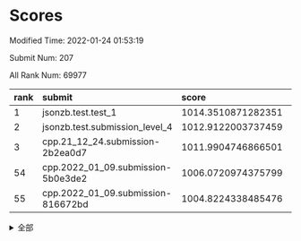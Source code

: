 # Scores

Modified Time: 2022-01-24 01:53:19

Submit Num: 207

All Rank Num: 69977

| rank |               submit               |       score        |       sigma        | pk_num |
| :--- | :--------------------------------- | :----------------- | :----------------- | :----- |
| 1    | jsonzb.test.test_1                 | 1014.3510871282351 | 0.8243201269984584 | 1347   |
| 2    | jsonzb.test.submission_level_4     | 1012.9122003737459 | 0.8073748219737603 | 1349   |
| 3    | cpp.21_12_24.submission-2b2ea0d7   | 1011.9904746866501 | 0.8015116070863448 | 1353   |
| 54   | cpp.2022_01_09.submission-5b0e3de2 | 1006.0720974375799 | 0.7362685020657754 | 1352   |
| 55   | cpp.2022_01_09.submission-816672bd | 1004.8224338485476 | 0.7155630071505762 | 1350   |


<details>
<summary>全部</summary>

| rank |                 submit                 |       score        |       sigma        | pk_num |
| :--- | :------------------------------------- | :----------------- | :----------------- | :----- |
| 1    | jsonzb.test.test_1                     | 1014.3510871282351 | 0.8243201269984584 | 1347   |
| 2    | jsonzb.test.submission_level_4         | 1012.9122003737459 | 0.8073748219737603 | 1349   |
| 3    | cpp.21_12_24.submission-2b2ea0d7       | 1011.9904746866501 | 0.8015116070863448 | 1353   |
| 4    | gobigger.level_3.submission_level_3_38 | 1011.6727496126149 | 0.8114379390794096 | 1352   |
| 5    | gobigger.level_3.submission_level_3_41 | 1011.6204491860317 | 0.7842249770239904 | 1353   |
| 6    | gobigger.level_3.submission_level_3_25 | 1011.1706362277207 | 0.7649372818255107 | 1356   |
| 7    | gobigger.level_3.submission_level_3_28 | 1011.0218702587108 | 0.7700034771227209 | 1356   |
| 8    | gobigger.level_3.submission_level_3_48 | 1010.9286688870399 | 0.7668519117788819 | 1350   |
| 9    | gobigger.level_3.submission_level_3_32 | 1010.8911668618732 | 0.771461682852363  | 1354   |
| 10   | gobigger.level_3.submission_level_3_7  | 1010.8678480368542 | 0.755279523403677  | 1352   |
| 11   | gobigger.level_3.submission_level_3_30 | 1010.7316368415262 | 0.7830236545229852 | 1352   |
| 12   | gobigger.level_3.submission_level_3_46 | 1010.6401759071249 | 0.7571472791894558 | 1355   |
| 13   | gobigger.level_3.submission_level_3_49 | 1010.6325322276355 | 0.7757527340947499 | 1344   |
| 14   | gobigger.level_3.submission_level_3_16 | 1010.5180851712537 | 0.7404603485733529 | 1356   |
| 15   | gobigger.level_3.submission_level_3_9  | 1010.4533248305255 | 0.7552043239992302 | 1352   |
| 16   | gobigger.level_3.submission_level_3_40 | 1010.4266183645682 | 0.7621217856342715 | 1356   |
| 17   | gobigger.level_3.submission_level_3_23 | 1010.4119498533292 | 0.766267667952472  | 1349   |
| 18   | gobigger.level_3.submission_level_3_26 | 1010.4036676641392 | 0.7534731362509268 | 1354   |
| 19   | gobigger.level_3.submission_level_3_37 | 1010.3926906683006 | 0.7756202308621907 | 1355   |
| 20   | gobigger.level_3.submission_level_3_4  | 1010.3538430356751 | 0.7766813874736826 | 1355   |
| 21   | gobigger.level_3.submission_level_3_21 | 1010.2801994648698 | 0.7652950477550704 | 1352   |
| 22   | gobigger.level_3.submission_level_3_2  | 1010.2624077399869 | 0.749532810829038  | 1354   |
| 23   | gobigger.level_3.submission_level_3_17 | 1010.2581168130866 | 0.7654726818094681 | 1354   |
| 24   | gobigger.level_3.submission_level_3_1  | 1010.2578550914885 | 0.7692449153982311 | 1351   |
| 25   | gobigger.level_3.submission_level_3_24 | 1010.2524338980143 | 0.7579024944943555 | 1357   |
| 26   | gobigger.level_3.submission_level_3_3  | 1010.2146747102698 | 0.764578456786464  | 1352   |
| 27   | gobigger.level_3.submission_level_3_27 | 1010.2034409150567 | 0.758705009241181  | 1348   |
| 28   | gobigger.level_3.submission_level_3_45 | 1010.1724330461406 | 0.7688862720372697 | 1347   |
| 29   | gobigger.level_3.submission_level_3_31 | 1010.1002531022604 | 0.7538347618936906 | 1346   |
| 30   | gobigger.level_3.submission_level_3_29 | 1009.9826051169125 | 0.7463543410611418 | 1353   |
| 31   | gobigger.level_3.submission_level_3_15 | 1009.9609725131025 | 0.7796568111138598 | 1350   |
| 32   | gobigger.level_3.submission_level_3_6  | 1009.9471546930678 | 0.7722951482890089 | 1355   |
| 33   | gobigger.level_3.submission_level_3_42 | 1009.9358535514845 | 0.7546204678102612 | 1354   |
| 34   | gobigger.level_3.submission_level_3_36 | 1009.9333862708737 | 0.7395232829583466 | 1354   |
| 35   | gobigger.level_3.submission_level_3_20 | 1009.911712333362  | 0.7818684266908764 | 1346   |
| 36   | gobigger.level_3.submission_level_3_19 | 1009.8473841461488 | 0.7637135962629121 | 1352   |
| 37   | gobigger.level_3.submission_level_3_10 | 1009.7489576872543 | 0.7580137032902947 | 1355   |
| 38   | gobigger.level_3.submission_level_3_13 | 1009.5712614774039 | 0.7652622005352171 | 1353   |
| 39   | gobigger.level_3.submission_level_3_47 | 1009.5492173063675 | 0.7409828481906384 | 1353   |
| 40   | gobigger.level_3.submission_level_3_8  | 1009.536393326501  | 0.7518733996198521 | 1349   |
| 41   | gobigger.level_3.submission_level_3_14 | 1009.4391079728664 | 0.7361931320949209 | 1357   |
| 42   | gobigger.level_3.submission_level_3_22 | 1009.3362242781435 | 0.7557751278217025 | 1353   |
| 43   | gobigger.level_3.submission_level_3_39 | 1009.2677611120642 | 0.7745929379406932 | 1350   |
| 44   | gobigger.level_3.submission_level_3_33 | 1009.2517771054908 | 0.7486900593030638 | 1359   |
| 45   | gobigger.level_3.submission_level_3_5  | 1009.2272381393107 | 0.7681890423541614 | 1350   |
| 46   | gobigger.level_3.submission_level_3_44 | 1009.1154043645997 | 0.7440555197805783 | 1355   |
| 47   | gobigger.level_3.submission_level_3_12 | 1009.0246847349852 | 0.7472503277354445 | 1353   |
| 48   | gobigger.level_3.submission_level_3_0  | 1008.9144048285569 | 0.7494917757448745 | 1344   |
| 49   | gobigger.level_3.submission_level_3_18 | 1008.778555958816  | 0.7438143832786542 | 1354   |
| 50   | gobigger.level_3.submission_level_3_43 | 1008.7756647026363 | 0.7592149443990754 | 1356   |
| 51   | gobigger.level_3.submission_level_3_11 | 1008.5722582532949 | 0.7398068425888045 | 1352   |
| 52   | gobigger.level_3.submission_level_3_35 | 1008.4457430236291 | 0.7730408942589024 | 1355   |
| 53   | gobigger.level_3.submission_level_3_34 | 1008.1206809731158 | 0.7379545086184509 | 1353   |
| 54   | cpp.2022_01_09.submission-5b0e3de2     | 1006.0720974375799 | 0.7362685020657754 | 1352   |
| 55   | cpp.2022_01_09.submission-816672bd     | 1004.8224338485476 | 0.7155630071505762 | 1350   |
| 56   | gobigger.level_1.submission_level_1_5  | 1004.7261125743444 | 0.7208040119309107 | 1352   |
| 57   | gobigger.level_1.submission_level_1_24 | 1004.3825748413209 | 0.7191029223936878 | 1352   |
| 58   | gobigger.level_1.submission_level_1_1  | 1004.302584544638  | 0.7179581350969307 | 1356   |
| 59   | gobigger.level_1.submission_level_1_11 | 1004.2393064417747 | 0.7257455794452671 | 1356   |
| 60   | gobigger.level_1.submission_level_1_43 | 1004.2298292370375 | 0.7147031079004074 | 1356   |
| 61   | gobigger.level_1.submission_level_1_7  | 1004.2002500710219 | 0.7269654701512005 | 1352   |
| 62   | gobigger.level_1.submission_level_1_38 | 1004.0407510843299 | 0.7151236264159314 | 1353   |
| 63   | gobigger.level_1.submission_level_1_21 | 1003.9869251620839 | 0.7182656153433067 | 1349   |
| 64   | gobigger.level_1.submission_level_1_40 | 1003.9737983695416 | 0.715417528872998  | 1352   |
| 65   | gobigger.level_1.submission_level_1_18 | 1003.9222215560244 | 0.714677070733677  | 1353   |
| 66   | gobigger.level_1.submission_level_1_44 | 1003.89994537756   | 0.7219407245869722 | 1354   |
| 67   | gobigger.level_1.submission_level_1_23 | 1003.8509563132873 | 0.7242234438260753 | 1353   |
| 68   | gobigger.level_1.submission_level_1_41 | 1003.7917976692975 | 0.7279751759465544 | 1354   |
| 69   | gobigger.level_1.submission_level_1_26 | 1003.7451200372831 | 0.7197624435958648 | 1355   |
| 70   | gobigger.level_1.submission_level_1_27 | 1003.7111918671114 | 0.7150810130612836 | 1354   |
| 71   | gobigger.level_1.submission_level_1_35 | 1003.5905814355348 | 0.7187281972955424 | 1354   |
| 72   | gobigger.level_1.submission_level_1_31 | 1003.4748175520685 | 0.7050508137477333 | 1351   |
| 73   | gobigger.level_1.submission_level_1_32 | 1003.3458373060585 | 0.7113590030155226 | 1352   |
| 74   | gobigger.level_1.submission_level_1_9  | 1003.3339287198762 | 0.7070642309086527 | 1352   |
| 75   | gobigger.level_1.submission_level_1_49 | 1003.317447896245  | 0.7101838438354796 | 1350   |
| 76   | gobigger.level_1.submission_level_1_3  | 1003.2767484162722 | 0.7211801717304108 | 1350   |
| 77   | gobigger.level_1.submission_level_1_19 | 1003.2593238627499 | 0.7073124190326758 | 1351   |
| 78   | gobigger.level_1.submission_level_1_15 | 1003.2377970542606 | 0.7237955336408864 | 1354   |
| 79   | gobigger.level_1.submission_level_1_22 | 1003.2085387727005 | 0.7069262930723759 | 1360   |
| 80   | gobigger.level_1.submission_level_1_16 | 1003.1547396631842 | 0.7148879420401284 | 1351   |
| 81   | gobigger.level_1.submission_level_1_33 | 1003.1531641942574 | 0.7206710399696535 | 1351   |
| 82   | gobigger.level_1.submission_level_1_34 | 1003.1364034515487 | 0.7180932124725308 | 1354   |
| 83   | gobigger.level_1.submission_level_1_30 | 1003.0564883454227 | 0.7167383669815532 | 1354   |
| 84   | gobigger.level_1.submission_level_1_0  | 1003.0496977137984 | 0.7098313428679476 | 1352   |
| 85   | gobigger.level_1.submission_level_1_6  | 1003.0292232666981 | 0.7064845851441818 | 1352   |
| 86   | gobigger.level_1.submission_level_1_39 | 1002.9869468587276 | 0.7197159318272583 | 1358   |
| 87   | gobigger.level_1.submission_level_1_13 | 1002.9685615779977 | 0.7090303854140464 | 1351   |
| 88   | gobigger.level_1.submission_level_1_46 | 1002.9563019957021 | 0.7056241279066788 | 1345   |
| 89   | gobigger.level_1.submission_level_1_25 | 1002.9035412499287 | 0.7121649678653542 | 1349   |
| 90   | gobigger.level_1.submission_level_1_45 | 1002.8872426397731 | 0.7072571204486211 | 1354   |
| 91   | gobigger.level_1.submission_level_1_17 | 1002.8156464706994 | 0.7125286232333258 | 1350   |
| 92   | gobigger.level_1.submission_level_1_28 | 1002.8012920095925 | 0.7180449826860213 | 1349   |
| 93   | gobigger.level_1.submission_level_1_20 | 1002.7579582153936 | 0.7051294979718361 | 1349   |
| 94   | gobigger.level_1.submission_level_1_29 | 1002.7330321868563 | 0.7254525998149266 | 1348   |
| 95   | gobigger.level_1.submission_level_1_2  | 1002.7319773400737 | 0.7108608168798177 | 1354   |
| 96   | gobigger.level_1.submission_level_1_4  | 1002.7087041176986 | 0.7187125608114122 | 1351   |
| 97   | gobigger.level_1.submission_level_1_47 | 1002.7034856530712 | 0.7149104541369216 | 1354   |
| 98   | gobigger.level_1.submission_level_1_37 | 1002.5845670370433 | 0.7269481110739944 | 1352   |
| 99   | gobigger.level_1.submission_level_1_48 | 1002.5595982816484 | 0.7146267021132862 | 1347   |
| 100  | gobigger.level_1.submission_level_1_42 | 1002.3096224554533 | 0.7095818181639698 | 1356   |
| 101  | gobigger.level_1.submission_level_1_12 | 1002.2227902334305 | 0.7282841249657558 | 1352   |
| 102  | gobigger.level_1.submission_level_1_10 | 1002.075050861197  | 0.7155161515511559 | 1347   |
| 103  | gobigger.level_1.submission_level_1_8  | 1002.0487842152378 | 0.7032982201676897 | 1349   |
| 104  | gobigger.level_1.submission_level_1_14 | 1001.9693231455988 | 0.7136873049825943 | 1350   |
| 105  | gobigger.level_1.submission_level_1_36 | 1001.8790522394654 | 0.7148266043862035 | 1353   |
| 106  | gobigger.random.submission_random_18   | 997.275837634575   | 0.7165264733563094 | 1355   |
| 107  | gobigger.random.submission_random_14   | 996.9879036007366  | 0.7020307219797493 | 1356   |
| 108  | gobigger.random.submission_random_5    | 996.8851560470415  | 0.706937861112904  | 1350   |
| 109  | gobigger.random.submission_random_22   | 996.587383728984   | 0.7191890860080397 | 1353   |
| 110  | gobigger.random.submission_random_10   | 996.5280031753207  | 0.7092303259185517 | 1353   |
| 111  | gobigger.random.submission_random_1    | 996.5110768253055  | 0.7156073199556862 | 1348   |
| 112  | gobigger.random.submission_random_2    | 996.4843876438075  | 0.7006039183281935 | 1351   |
| 113  | gobigger.random.submission_random_15   | 996.4700119601002  | 0.7122456123492733 | 1355   |
| 114  | gobigger.random.submission_random_42   | 996.3981725042183  | 0.6985624917273491 | 1351   |
| 115  | gobigger.random.submission_random_7    | 996.3788253246099  | 0.7219597573507226 | 1355   |
| 116  | gobigger.random.submission_random_0    | 996.3395355532332  | 0.6991525387419165 | 1351   |
| 117  | gobigger.random.submission_random_20   | 996.3374871013762  | 0.7234978612683415 | 1353   |
| 118  | gobigger.random.submission_random_28   | 996.235836885999   | 0.7112390566392365 | 1352   |
| 119  | gobigger.random.submission_random_47   | 996.2178727035284  | 0.7041177078786944 | 1351   |
| 120  | gobigger.random.submission_random_49   | 996.1703691282434  | 0.7184915344191131 | 1357   |
| 121  | gobigger.random.submission_random_37   | 996.0877598194448  | 0.7134775763372948 | 1358   |
| 122  | gobigger.random.submission_random_13   | 996.0575482289536  | 0.7091189183358863 | 1350   |
| 123  | gobigger.random.submission_random_27   | 996.0351104748889  | 0.7192160425119336 | 1352   |
| 124  | gobigger.random.submission_random_29   | 996.0210452358559  | 0.7074588099984248 | 1353   |
| 125  | gobigger.random.submission_random_9    | 996.003938406292   | 0.7105805830216627 | 1358   |
| 126  | gobigger.random.submission_random_43   | 995.9625723697962  | 0.7322694232838495 | 1348   |
| 127  | gobigger.random.submission_random_8    | 995.9440914856954  | 0.7099667978563029 | 1355   |
| 128  | gobigger.random.submission_random_44   | 995.9190007297802  | 0.709152798299688  | 1350   |
| 129  | gobigger.random.submission_random_21   | 995.8579513500583  | 0.7039802878658826 | 1356   |
| 130  | gobigger.random.submission_random_45   | 995.8407112564884  | 0.7103341267577103 | 1354   |
| 131  | gobigger.random.submission_random_48   | 995.8117001023188  | 0.7107241406120867 | 1356   |
| 132  | gobigger.random.submission_random_41   | 995.7760234537699  | 0.7097911426718034 | 1352   |
| 133  | gobigger.random.submission_random_38   | 995.7690942999296  | 0.7228843292766967 | 1351   |
| 134  | gobigger.random.submission_random_4    | 995.7667920141424  | 0.7034701435447729 | 1353   |
| 135  | gobigger.random.submission_random_46   | 995.7448794878844  | 0.7143349604461843 | 1353   |
| 136  | gobigger.random.submission_random_25   | 995.6062987256     | 0.7054788073192273 | 1351   |
| 137  | gobigger.random.submission_random_17   | 995.527953591591   | 0.7287504167562807 | 1351   |
| 138  | gobigger.random.submission_random_6    | 995.5093566109873  | 0.7337034028171531 | 1348   |
| 139  | gobigger.random.submission_random_39   | 995.3740613266044  | 0.710705056214969  | 1360   |
| 140  | gobigger.random.submission_random_24   | 995.3652687271807  | 0.7242490610053063 | 1355   |
| 141  | gobigger.random.submission_random_32   | 995.25437619201    | 0.7296177282913622 | 1349   |
| 142  | gobigger.random.submission_random_16   | 995.2187541894026  | 0.7148501208996011 | 1353   |
| 143  | gobigger.random.submission_random_34   | 995.2103671168061  | 0.7121713858495247 | 1354   |
| 144  | gobigger.random.submission_random_31   | 995.1894138136694  | 0.7162554260409487 | 1353   |
| 145  | gobigger.random.submission_random_26   | 995.0915109463463  | 0.7122569294913547 | 1353   |
| 146  | gobigger.random.submission_random_11   | 994.9890494915243  | 0.7113689347024942 | 1347   |
| 147  | gobigger.random.submission_random_23   | 994.9879635196789  | 0.7027666472984413 | 1351   |
| 148  | gobigger.random.submission_random_40   | 994.9858284793162  | 0.7033461969729514 | 1357   |
| 149  | gobigger.random.submission_random_3    | 994.879703300269   | 0.7115380670675572 | 1344   |
| 150  | gobigger.random.submission_random_12   | 994.781442314027   | 0.7198821199197011 | 1354   |
| 151  | gobigger.random.submission_random_36   | 994.7496259456077  | 0.7210425402034941 | 1347   |
| 152  | gobigger.random.submission_random_33   | 994.7431354250614  | 0.7221329252841046 | 1345   |
| 153  | gobigger.random.submission_random_19   | 994.7307606334391  | 0.7088757283643711 | 1350   |
| 154  | gobigger.random.submission_random_30   | 994.6827444155128  | 0.7060373338991618 | 1352   |
| 155  | gobigger.random.submission_random_35   | 994.6037849936525  | 0.7165698332007631 | 1355   |
| 156  | gobigger.level_2.submission_level_2_17 | 994.0035456005718  | 0.7377832831064942 | 1354   |
| 157  | gobigger.level_2.submission_level_2_31 | 993.8286652014775  | 0.7417164888905386 | 1346   |
| 158  | gobigger.level_2.submission_level_2_48 | 993.7432235434947  | 0.7450327722713634 | 1352   |
| 159  | gobigger.level_2.submission_level_2_25 | 993.7099398140084  | 0.7388819422636715 | 1352   |
| 160  | gobigger.level_2.submission_level_2_12 | 993.2078315083124  | 0.7535932108279538 | 1350   |
| 161  | gobigger.level_2.submission_level_2_21 | 992.9541425000767  | 0.7459860278211998 | 1353   |
| 162  | gobigger.level_2.submission_level_2_16 | 992.8809876544774  | 0.7362673943884775 | 1353   |
| 163  | gobigger.level_2.submission_level_2_47 | 992.7353049618429  | 0.7370074561994853 | 1354   |
| 164  | gobigger.level_2.submission_level_2_49 | 992.7292927653276  | 0.7499953015168831 | 1353   |
| 165  | gobigger.level_2.submission_level_2_30 | 992.6354467194252  | 0.7375600996240839 | 1350   |
| 166  | gobigger.level_2.submission_level_2_34 | 992.5488571300718  | 0.7436474212152161 | 1355   |
| 167  | gobigger.level_2.submission_level_2_36 | 992.5187043746859  | 0.725170307175859  | 1355   |
| 168  | gobigger.level_2.submission_level_2_40 | 992.5182841444065  | 0.7390603111118897 | 1351   |
| 169  | gobigger.level_2.submission_level_2_6  | 992.4934840601572  | 0.7514283183127128 | 1349   |
| 170  | gobigger.level_2.submission_level_2_20 | 992.4635495400152  | 0.734412393610844  | 1355   |
| 171  | gobigger.level_2.submission_level_2_13 | 992.4214241565663  | 0.7313152116443199 | 1356   |
| 172  | gobigger.level_2.submission_level_2_28 | 992.3930752669835  | 0.7346692488951194 | 1350   |
| 173  | gobigger.level_2.submission_level_2_46 | 992.3380781132702  | 0.7529045777619359 | 1352   |
| 174  | gobigger.level_2.submission_level_2_1  | 992.3300117870554  | 0.7542181799951138 | 1354   |
| 175  | gobigger.level_2.submission_level_2_19 | 992.3046406258094  | 0.7427516157086776 | 1357   |
| 176  | gobigger.level_2.submission_level_2_45 | 992.2950435697364  | 0.7591161193915446 | 1353   |
| 177  | gobigger.level_2.submission_level_2_38 | 992.2716635792929  | 0.7442518247218238 | 1351   |
| 178  | gobigger.level_2.submission_level_2_3  | 992.1691998227757  | 0.74499947345495   | 1351   |
| 179  | gobigger.level_2.submission_level_2_24 | 992.1212697644971  | 0.7398277298443798 | 1351   |
| 180  | gobigger.level_2.submission_level_2_41 | 992.1001192178503  | 0.7314430289614781 | 1355   |
| 181  | gobigger.level_2.submission_level_2_15 | 991.9577991433255  | 0.75075234873793   | 1349   |
| 182  | gobigger.level_2.submission_level_2_35 | 991.9415343899417  | 0.7346369624525247 | 1352   |
| 183  | gobigger.level_2.submission_level_2_42 | 991.8805159949959  | 0.7437421246131328 | 1351   |
| 184  | gobigger.level_2.submission_level_2_32 | 991.8503732200065  | 0.7434336904749832 | 1348   |
| 185  | gobigger.level_2.submission_level_2_14 | 991.8216594477793  | 0.758512130617378  | 1355   |
| 186  | gobigger.level_2.submission_level_2_27 | 991.8022085234262  | 0.7515024891308109 | 1350   |
| 187  | gobigger.level_2.submission_level_2_2  | 991.7734118398612  | 0.7791528049829227 | 1354   |
| 188  | gobigger.level_2.submission_level_2_18 | 991.7328289834225  | 0.7511045972225401 | 1348   |
| 189  | gobigger.level_2.submission_level_2_9  | 991.6962398252601  | 0.7550806615544702 | 1347   |
| 190  | gobigger.level_2.submission_level_2_37 | 991.5508665658384  | 0.7448424297341897 | 1351   |
| 191  | gobigger.level_2.submission_level_2_0  | 991.5423159639098  | 0.744533570066863  | 1348   |
| 192  | gobigger.level_2.submission_level_2_22 | 991.4964109568823  | 0.7417943876640948 | 1347   |
| 193  | gobigger.level_2.submission_level_2_7  | 991.4795906565726  | 0.7437423271921247 | 1351   |
| 194  | gobigger.level_2.submission_level_2_26 | 991.4723909685647  | 0.7460422414005106 | 1351   |
| 195  | gobigger.level_2.submission_level_2_8  | 991.3537919893026  | 0.7611510199573973 | 1352   |
| 196  | gobigger.level_2.submission_level_2_29 | 991.3516883765817  | 0.7633650616974499 | 1351   |
| 197  | gobigger.level_2.submission_level_2_44 | 991.3259334499285  | 0.7380454084773879 | 1356   |
| 198  | gobigger.level_2.submission_level_2_4  | 991.3206147682798  | 0.7466398333017875 | 1352   |
| 199  | gobigger.level_2.submission_level_2_5  | 991.3078330697542  | 0.7646885269315911 | 1349   |
| 200  | gobigger.level_2.submission_level_2_39 | 991.2736734119304  | 0.7510689083274891 | 1356   |
| 201  | gobigger.level_2.submission_level_2_23 | 991.2686377007153  | 0.7675637218744487 | 1354   |
| 202  | gobigger.level_2.submission_level_2_10 | 991.170822129091   | 0.7457065391817276 | 1358   |
| 203  | gobigger.level_2.submission_level_2_43 | 990.6181152291192  | 0.7662965388106494 | 1360   |
| 204  | gobigger.level_2.submission_level_2_33 | 989.5706136826888  | 0.7684701270220693 | 1354   |
| 205  | gobigger.level_2.submission_level_2_11 | 989.4244043507045  | 0.7740901774607938 | 1350   |
| 206  | gobigger.none.submission_none_1        | 978.1916641170824  | 1.2909347490053125 | 1348   |
| 207  | gobigger.none.submission_none_0        | 974.8448691505465  | 1.5299199325514832 | 1353   |

</details>